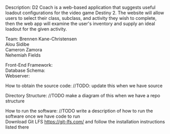 Description: D2 Coach is a  web-based application that suggests useful loadout configurations for the video game Destiny 2. The website will allow users to select their class, subclass, and activity they wish to complete, then the web app will examine the user's inventory and supply an ideal loadout for the given activity.


Team:
Brennen Kane-Christensen  
Alou Sidibe  
Cameron Zamora  
Nehemiah Fields  

Front-End Framework: \
Database Schema: \
Webserver:  

How to obtain the source code: //TODO: update this when we have source 

Directory Structure: //TODO make a diagram of this when we have a repo structure

How to run the software: //TODO write a description of how to run the software once we have code to run \
Download Git LFS https://git-lfs.com/ and follow the installation instructions listed there
